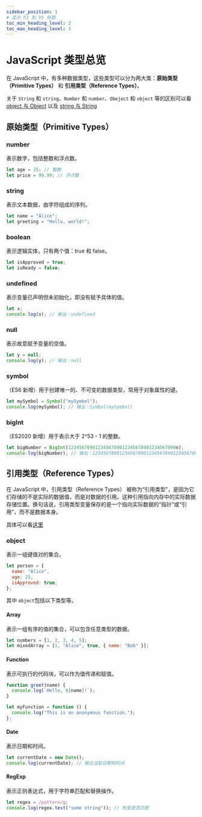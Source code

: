 ```yaml
---
sidebar_position: 1
# 显示 h2 到 h5 标题
toc_min_heading_level: 2
toc_max_heading_level: 3
---
```


# JavaScript 类型总览

在 JavaScript 中，有多种数据类型，这些类型可以分为两大类：**原始类型（Primitive Types）** 和 **引用类型（Reference Types）**。

关于 `String` 和 `string`、`Number` 和 `number`、`Obeject` 和 `object` 等的区别可以看 [object 与 Object](./object/object-Object.md) 以及 [string 与 String](./object/string-String.md)

## 原始类型（Primitive Types）

### number

表示数字，包括整数和浮点数。

```javascript
let age = 25; // 整数
let price = 99.99; // 浮点数
```

### string

表示文本数据，由字符组成的序列。

```javascript
let name = "Alice";
let greeting = "Hello, world!";
```

### boolean

表示逻辑实体，只有两个值：true 和 false。

```javascript
let isApproved = true;
let isReady = false;
```

### undefined

表示变量已声明但未初始化，即没有赋予具体的值。

```javascript
let x;
console.log(x); // 输出：undefined
```

### null

表示故意赋予变量的空值。

```javascript
let y = null;
console.log(y); // 输出：null
```

### symbol

（ES6 新增）用于创建唯一的、不可变的数据类型，常用于对象属性的键。

```javascript
let mySymbol = Symbol("mySymbol");
console.log(mySymbol); // 输出：Symbol(mySymbol)
```

### bigInt

（ES2020 新增）用于表示大于 2^53 - 1 的整数。

```javascript
let bigNumber = BigInt(1234567890123456789012345678901234567890n);
console.log(bigNumber); // 输出：1234567890123456789012345678901234567890n
```

## 引用类型（Reference Types）

在 JavaScript 中，引用类型（Reference Types） 被称为“引用类型”，是因为它们存储的不是实际的数据值，而是对数据的引用。这种引用指向内存中的实际数据存储位置。换句话说，引用类型变量保存的是一个指向实际数据的“指针”或“引用”，而不是数据本身。

具体可以看[这里](../../blog/reference-types)

### object

表示一组键值对的集合。

```javascript
let person = {
  name: "Alice",
  age: 25,
  isApproved: true,
};
```

其中 `object`包括以下类型等。

#### Array

表示一组有序的值的集合，可以包含任意类型的数据。

```javascript
let numbers = [1, 2, 3, 4, 5];
let mixedArray = [1, "Alice", true, { name: "Bob" }];
```

#### Function

表示可执行的代码块，可以作为值传递和赋值。

```javascript
function greet(name) {
  console.log(`Hello, ${name}!`);
}

let myFunction = function () {
  console.log("This is an anonymous function.");
};
```

#### Date

表示日期和时间。

```javascript
let currentDate = new Date();
console.log(currentDate); // 输出当前日期和时间
```

#### RegExp

表示正则表达式，用于字符串匹配和替换操作。

```javascript
let regex = /pattern/g;
console.log(regex.test("some string")); // 检查是否匹配
```
